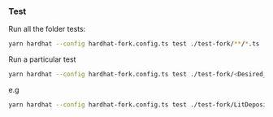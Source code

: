 ### Test

Run all the folder tests:

```sh
yarn hardhat --config hardhat-fork.config.ts test ./test-fork/**/*.ts
```

Run a particular test

```sh
yarn hardhat --config hardhat-fork.config.ts test ./test-fork/<Desired_test_file_name>
```

e.g

```sh
yarn hardhat --config hardhat-fork.config.ts test ./test-fork/LitDepositorWrapper.spec.ts
```
